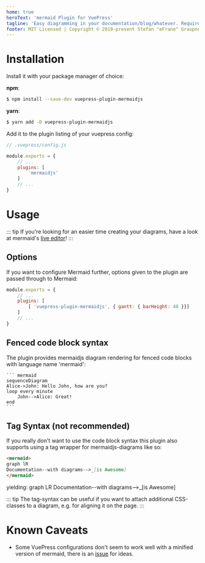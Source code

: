 ```yaml
---
home: true
heroText: 'mermaid Plugin for VuePress'
tagline: 'Easy diagramming in your documentation/blog/whatever. Requires VuePress 1.x'
footer: MIT Licensed | Copyright © 2019-present Stefan "eFrane" Graupner
---
```


# Installation

Install it with your package manager of choice:

**npm**:

``` bash
$ npm install --save-dev vuepress-plugin-mermaidjs
```

**yarn**:

``` bash
$ yarn add -D vuepress-plugin-mermaidjs
```

Add it to the plugin listing of your vuepress config:

``` js
// .vuepress/config.js

module.exports = {
    // ...
    plugins: [
        'mermaidjs'
    ]
    // ...
}
```

# Usage

::: tip
If you're looking for an easier time creating your diagrams,
have a look at mermaid's [live editor][mle]!
:::

## Options

If you want to configure Mermaid further, options given
to the plugin are passed through to Mermaid:

``` js
module.exports = {
    // ...
    plugins: [
        [ 'vuepress-plugin-mermaidjs', { gantt: { barHeight: 40 }}]
    ]
    // ...
}
```

## Fenced code block syntax

The plugin provides mermaidjs diagram rendering for fenced code blocks
with language name 'mermaid':

    ``` mermaid
    sequenceDiagram
    Alice->John: Hello John, how are you?
    loop every minute
        John-->Alice: Great!
    end
    ```

## Tag Syntax (not recommended)

If you really don't want to use the code block syntax
this plugin also supports using a tag wrapper
for mermaidjs-diagrams like so:

``` md
<mermaid>
graph lR
Documentation--with diagrams-->_[is Awesome]
</mermaid>
```

yielding:
<mermaid>
graph LR
Documentation--with diagrams-->_[is Awesome]
</mermaid>

::: tip
The tag-syntax can be useful if you want to attach additional CSS-classes
to a diagram, e.g. for aligning it on the page.
:::

# Known Caveats

- Some VuePress configurations don't seem to work
  well with a minified version of mermaid, there
  is an [issue][#5] for ideas.

[mle]: https://mermaidjs.github.io/mermaid-live-editor/
[pr]: https://github.com/eFrane/vuepress-plugin-mermaidjs/pulls
[#5]:https://github.com/eFrane/vuepress-plugin-mermaidjs/issues/5
